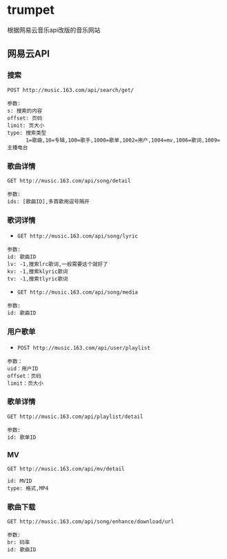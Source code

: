 # trumpet
根据网易云音乐api改版的音乐网站

## 网易云API
### 搜索
`POST http://music.163.com/api/search/get/`
```
参数:
s: 搜索的内容
offset: 页码
limit: 页大小
type: 搜索类型
      1=歌曲,10=专辑,100=歌手,1000=歌单,1002=用户,1004=mv,1006=歌词,1009=主播电台
```

### 歌曲详情
`GET http://music.163.com/api/song/detail`
```text
参数: 
ids: [歌曲ID],多首歌用逗号隔开
```

### 歌词详情
* `GET http://music.163.com/api/song/lyric`
```text
参数: 
id: 歌曲ID
lv: -1,搜索lrc歌词,一般需要这个就好了
kv: -1,搜索klyric歌词
tv: -1,搜索tlyric歌词
```
* `GET http://music.163.com/api/song/media`
```text
参数:
id: 歌曲ID
```

### 用户歌单
* `POST http://music.163.com/api/user/playlist`
```text
参数：
uid：用户ID
offset：页码
limit：页大小
```

### 歌单详情
`GET http://music.163.com/api/playlist/detail`
```text
参数:
id: 歌单ID
```

### MV
`GET http://music.163.com/api/mv/detail`
```text
id: MVID
type: 格式,MP4
```

### 歌曲下载
`GET http://music.163.com/api/song/enhance/download/url`
```text
参数:
br: 码率
id: 歌曲ID
```
